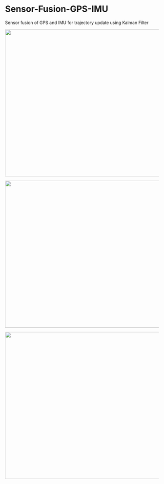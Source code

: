 # Sensor-Fusion-GPS-IMU
Sensor fusion of GPS and IMU for trajectory update using Kalman Filter

<p align="center">
  <img width="640" height="480" src="https://user-images.githubusercontent.com/50490953/70849273-59217700-1e4a-11ea-916a-05a4ef4035fc.png">
</p>

<p align="center">
  <img width="640" height="480" src="https://user-images.githubusercontent.com/50490953/70849275-62124880-1e4a-11ea-9504-8bb5a2146233.png">
</p>

<p align="center">
  <img width="640" height="480" src="https://user-images.githubusercontent.com/50490953/70849277-6a6a8380-1e4a-11ea-9099-29ad79af6a33.png">
</p>
